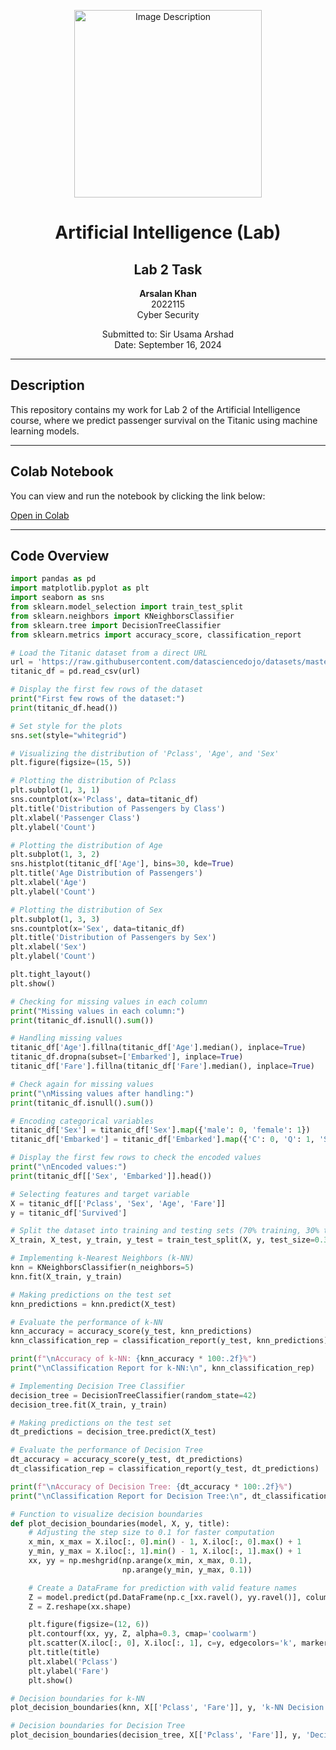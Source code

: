 <p align="center">
  <img src="https://github.com/user-attachments/assets/aa697654-16be-4b74-9d79-e035dc95833d" alt="Image Description" width="300px">
</p>

<h1 align="center">Artificial Intelligence (Lab)</h1>
<h2 align="center">Lab 2 Task</h2>
<p align="center"><strong>Arsalan Khan</strong><br>2022115<br>Cyber Security</p>
<p align="center">Submitted to: Sir Usama Arshad<br>Date: September 16, 2024</p>

---

## Description

This repository contains my work for Lab 2 of the Artificial Intelligence course, where we predict passenger survival on the Titanic using machine learning models.

---

## Colab Notebook

You can view and run the notebook by clicking the link below:

[Open in Colab](https://colab.research.google.com/github/arsal7477/CS_351_AI_Lab_2022115/blob/main/Untitled3.ipynb)

---

## Code Overview

```python
import pandas as pd
import matplotlib.pyplot as plt
import seaborn as sns
from sklearn.model_selection import train_test_split
from sklearn.neighbors import KNeighborsClassifier
from sklearn.tree import DecisionTreeClassifier
from sklearn.metrics import accuracy_score, classification_report

# Load the Titanic dataset from a direct URL
url = 'https://raw.githubusercontent.com/datasciencedojo/datasets/master/titanic.csv'
titanic_df = pd.read_csv(url)

# Display the first few rows of the dataset
print("First few rows of the dataset:")
print(titanic_df.head())

# Set style for the plots
sns.set(style="whitegrid")

# Visualizing the distribution of 'Pclass', 'Age', and 'Sex'
plt.figure(figsize=(15, 5))

# Plotting the distribution of Pclass
plt.subplot(1, 3, 1)
sns.countplot(x='Pclass', data=titanic_df)
plt.title('Distribution of Passengers by Class')
plt.xlabel('Passenger Class')
plt.ylabel('Count')

# Plotting the distribution of Age
plt.subplot(1, 3, 2)
sns.histplot(titanic_df['Age'], bins=30, kde=True)
plt.title('Age Distribution of Passengers')
plt.xlabel('Age')
plt.ylabel('Count')

# Plotting the distribution of Sex
plt.subplot(1, 3, 3)
sns.countplot(x='Sex', data=titanic_df)
plt.title('Distribution of Passengers by Sex')
plt.xlabel('Sex')
plt.ylabel('Count')

plt.tight_layout()
plt.show()

# Checking for missing values in each column
print("Missing values in each column:")
print(titanic_df.isnull().sum())

# Handling missing values
titanic_df['Age'].fillna(titanic_df['Age'].median(), inplace=True)
titanic_df.dropna(subset=['Embarked'], inplace=True)
titanic_df['Fare'].fillna(titanic_df['Fare'].median(), inplace=True)

# Check again for missing values
print("\nMissing values after handling:")
print(titanic_df.isnull().sum())

# Encoding categorical variables
titanic_df['Sex'] = titanic_df['Sex'].map({'male': 0, 'female': 1})
titanic_df['Embarked'] = titanic_df['Embarked'].map({'C': 0, 'Q': 1, 'S': 2})

# Display the first few rows to check the encoded values
print("\nEncoded values:")
print(titanic_df[['Sex', 'Embarked']].head())

# Selecting features and target variable
X = titanic_df[['Pclass', 'Sex', 'Age', 'Fare']]
y = titanic_df['Survived']

# Split the dataset into training and testing sets (70% training, 30% testing)
X_train, X_test, y_train, y_test = train_test_split(X, y, test_size=0.3, random_state=42)

# Implementing k-Nearest Neighbors (k-NN)
knn = KNeighborsClassifier(n_neighbors=5)
knn.fit(X_train, y_train)

# Making predictions on the test set
knn_predictions = knn.predict(X_test)

# Evaluate the performance of k-NN
knn_accuracy = accuracy_score(y_test, knn_predictions)
knn_classification_rep = classification_report(y_test, knn_predictions)

print(f"\nAccuracy of k-NN: {knn_accuracy * 100:.2f}%")
print("\nClassification Report for k-NN:\n", knn_classification_rep)

# Implementing Decision Tree Classifier
decision_tree = DecisionTreeClassifier(random_state=42)
decision_tree.fit(X_train, y_train)

# Making predictions on the test set
dt_predictions = decision_tree.predict(X_test)

# Evaluate the performance of Decision Tree
dt_accuracy = accuracy_score(y_test, dt_predictions)
dt_classification_rep = classification_report(y_test, dt_predictions)

print(f"\nAccuracy of Decision Tree: {dt_accuracy * 100:.2f}%")
print("\nClassification Report for Decision Tree:\n", dt_classification_rep)

# Function to visualize decision boundaries
def plot_decision_boundaries(model, X, y, title):
    # Adjusting the step size to 0.1 for faster computation
    x_min, x_max = X.iloc[:, 0].min() - 1, X.iloc[:, 0].max() + 1
    y_min, y_max = X.iloc[:, 1].min() - 1, X.iloc[:, 1].max() + 1
    xx, yy = np.meshgrid(np.arange(x_min, x_max, 0.1),
                         np.arange(y_min, y_max, 0.1))

    # Create a DataFrame for prediction with valid feature names
    Z = model.predict(pd.DataFrame(np.c_[xx.ravel(), yy.ravel()], columns=X.columns))
    Z = Z.reshape(xx.shape)

    plt.figure(figsize=(12, 6))
    plt.contourf(xx, yy, Z, alpha=0.3, cmap='coolwarm')
    plt.scatter(X.iloc[:, 0], X.iloc[:, 1], c=y, edgecolors='k', marker='o', s=100)
    plt.title(title)
    plt.xlabel('Pclass')
    plt.ylabel('Fare')
    plt.show()

# Decision boundaries for k-NN
plot_decision_boundaries(knn, X[['Pclass', 'Fare']], y, 'k-NN Decision Boundary')

# Decision boundaries for Decision Tree
plot_decision_boundaries(decision_tree, X[['Pclass', 'Fare']], y, 'Decision Tree Decision Boundary')
